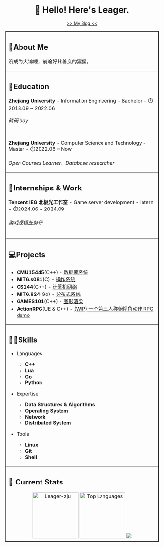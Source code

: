 <div align="center">

# 👋 Hello! Here's Leager.

<a href="https://leager-zju.github.io/">>> My Blog <<</a>

</div>

<table border="2">

<tr><td>

## 🥰About Me

没成为大锦鲤，前途好比善良的猩猩。

</td></tr>

<!-- #################################################################################################### -->

<tr><td>

## 🏫Education

<b>Zhejiang University</b> - Information Engineering - Bachelor - ⏱️2018.09 ~ 2022.06

<i>转码 boy</i>

<br>

<b>Zhejiang University</b> - Computer Science and Technology - Master - ⏱️2022.06 ~ Now

<i>Open Courses Learner，Database researcher</i>

</td></tr>

<!-- #################################################################################################### -->

<tr><td>

## 💼Internships & Work


<b>Tencent IEG 北极光工作室</b> - Game server development - Intern - ⏱️2024.06 ~ 2024.09

<i>游戏逻辑业务仔</i>

<br>

<!-- <b>DolphinDB</b> - Database kernel development - Intern - ⏱️2023.12 ~ 2024.04

<i>流数据引擎研发、Runtime 性能优化、流数据高可用</i> -->

</td></tr>

<!-- #################################################################################################### -->

<tr><td>

## 💻Projects

- **CMU15445**(C++) - [数据库系统](https://github.com/Leager-zju/CMU15-445)
- **MIT6.s081**(C) - [操作系统](https://github.com/Leager-zju/MIT-6.s081)
- **CS144**(C++) - [计算机网络](https://github.com/Leager-zju/CS144)
- **MIT6.824**(Go) - [分布式系统](https://github.com/Leager-zju/MIT6.824)
- **GAMES101**(C++) - [图形渲染](https://github.com/Leager-zju/GAMES101)
- **ActionRPG**(UE & C++) - [(WIP) 一个第三人称俯视角动作 RPG demo](https://github.com/Leager-zju/ActionRPG)

</td></tr>

<!-- #################################################################################################### -->

<tr><td>

## 💪🏻Skills

- Languages
  - **C++**
  - **Lua**
  - **Go**
  - **Python**

- Expertise
  - **Data Structures & Algorithms**
  - **Operating System**
  - **Network**
  - **Distributed System**

- Tools
  - **Linux**
  - **Git**
  - **Shell**

</td></tr>

<!-- #################################################################################################### -->

<tr><td>

## 🌱 Current Stats

<div align="center">

<!-- Used from https://github.com/anuraghazra/github-readme-stats -->
<img src="https://github-readme-stats.vercel.app/api?username=Leager-zju&rank_icon=github&show_icons=true" alt="Leager-zju" height="150">
<img src="https://github-readme-stats.vercel.app/api/top-langs/?username=Leager-zju&layout=compact" alt="Top Languages" height="150">

<picture>
  <source srcset="https://cdn.jsdelivr.net/gh/Leager-zju/Leager-zju/profile-3d-contrib/profile-night-rainbow.svg" media="(prefers-color-scheme: dark)">
  <source srcset="https://cdn.jsdelivr.net/gh/Leager-zju/Leager-zju/profile-3d-contrib/profile-gitblock.svg" media="(prefers-color-scheme: light)">
  <img src="https://cdn.jsdelivr.net/gh/Leager-zju/Leager-zju/profile-3d-contrib/profile-night-rainbow.svg">
</picture>

</div>

</td></tr>

</table>